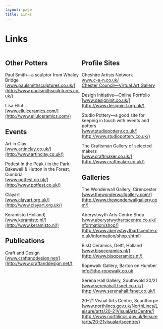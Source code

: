 ```yaml
---
layout: page
title: Links
---
```


# Links

<div markdown="1" style="width: 49%; float: left;">

## Other Potters

Paul Smith—a sculptor from Whaley Bridge  
[www.paulsmithsculptures.co.uk/](http://www.paulsmithsculptures.co.uk/)

Lisa Ellul  
[www.ellulceramics.com/](http://www.ellulceramics.com/)

## Events

Art in Clay  
[www.artinclay.co.uk/](http://www.artinclay.co.uk/)

Potfest in the Peak / in the Park  
Bakewell & Hutton in the Forest, Cumbria  
[www.potfest.co.uk/](http://www.potfest.co.uk/)

Clayart  
[www.clayart.org.uk/](http://www.clayart.org.uk/)

Keramisto (Holland)  
[www.keramisto.nl/](http://www.keramisto.nl/)

## Publications

Craft and Design  
[www.craftanddesign.net/](http://www.craftanddesign.net/)

</div>
<div markdown="1" style="width: 49%; float: left;">

## Profile Sites

Cheshire Artists Network  
[www.c-a-n.co.uk/  
](http://www.c-a-n.co.uk/)[Chester Council—Virtual Art Gallery](http://www.chester.gov.uk/tourism_and_leisure/arts_and_entertainment/virtual_art_gallery.aspx)

Design Initiative—Online Portfolio  
[www.designinit.co.uk/](http://www.designinit.org.uk/)

Studio Pottery—a good site for keeping in touch with events and potters  
[www.studiopottery.co.uk/](http://www.studiopottery.co.uk/)

The Craftsman Gallery of selected makers  
[www.craftmaker.co.uk/](http://www.craftmaker.co.uk/)

## Galleries

The Wonderwall Gallery, Cirencester  
[www.thewonderwallgallery.com/](http://www.thewonderwallgallery.com/)

Aberystwyth Arts Centre Shop  
[www.aberystwythartscentre.co.uk/information/shop/](http://www.aberystwythartscentre.co.uk/information/shop.shtml)

BisQ Ceramics, Delft, Holland  
[www.bisqceramics.nl/](http://www.bisqceramics.nl/)

Ropewalk Gallery, Barton on Humber  
[info@the-ropewalk.co.uk](mailto:info@the-ropewalk.co.uk/)

Serena Hall Gallery, Southwold 20/21  
[www.serenahall.fsnet.co.uk/](http://www.serenahall.fsnet.co.uk/)

20–21 Visual Arts Centre, Scunthorpe  
[www.northlincs.gov.uk/NorthLincs/Leisure/arts/20-21VisualArtsCentre/](http://www.northlincs.gov.uk/leisure/arts/20-21visualartscentre/)

</div>
<div class="clear">&nbsp;</div>